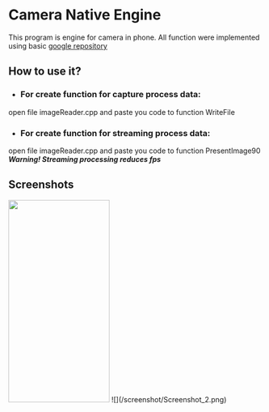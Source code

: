# Camera Native Engine

This program is engine for camera in phone.
All function were implemented using basic [google repository](https://github.com/googlesamples/android-ndk/tree/master/camera) 

## How to use it?

* ### For create function for capture process data:
open file imageReader.cpp and paste you code to function WriteFile
* ### For create function for streaming process data:
open file imageReader.cpp and paste you code to function PresentImage90
***Warning! Streaming processing reduces fps***

## Screenshots
<img src="https://camo.githubusercontent.com/331400aee821efda2e36ee9b3bc8bce93b975109/68747470733a2f2f6779617a6f2e636f6d2f65623563353734316236613961313663363932313730613431613439633835382e706e67" alt="" data-canonical-src="https://github.com/Viktorovich21/CameraNative/blob/master/screenshot/Screenshot_1.png" width="200" height="400" />
![](/screenshot/Screenshot_2.png)